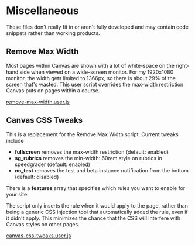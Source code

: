 # Miscellaneous
These files don't really fit in or aren't fully developed and may contain code snippets rather than working products.

## Remove Max Width
Most pages within Canvas are shown with a lot of white-space on the right-hand side when viewed on a wide-screen monitor. 
For my 1920x1080 monitor, the width gets limited to 1366px, so there is about 29% of the screen that's wasted.
This user script overrides the max-width restriction Canvas puts on pages within a course.

[remove-max-width.user.js](https://github.com/jamesjonesmath/canvancement/raw/master/miscellaneous/remove-max-width.user.js)

## Canvas CSS Tweaks
This is a replacement for the Remove Max Width script. Current tweaks include
* __fullscreen__ removes the max-width restriction (default: enabled)
* __sg_rubrics__ removes the min-width: 60rem style on rubrics in speedgrader (default: enabled)
* __no_test__ removes the test and beta instance notification from the bottom (default: disabled)

There is a __features__ array that specifies which rules you want to enable for your site.

The script only inserts the rule when it would apply to the page, rather than being a generic CSS injection tool that automatically added the rule, even if it didn't apply. This minimizes the chance that the CSS will interfere with Canvas styles on other pages.

[canvas-css-tweaks.user.js](https://github.com/jamesjonesmath/canvancement/raw/master/miscellaneous/canvas-css-tweaks.user.js)
